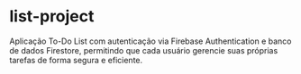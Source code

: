 # list-project
Aplicação To-Do List com autenticação via Firebase Authentication e banco de dados Firestore, permitindo que cada usuário gerencie suas próprias tarefas de forma segura e eficiente.
